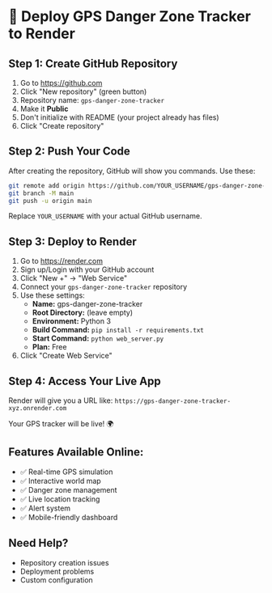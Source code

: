 # 🚀 Deploy GPS Danger Zone Tracker to Render

## Step 1: Create GitHub Repository

1. Go to https://github.com
2. Click "New repository" (green button)
3. Repository name: `gps-danger-zone-tracker`
4. Make it **Public**
5. Don't initialize with README (your project already has files)
6. Click "Create repository"

## Step 2: Push Your Code

After creating the repository, GitHub will show you commands. Use these:

```bash
git remote add origin https://github.com/YOUR_USERNAME/gps-danger-zone-tracker.git
git branch -M main
git push -u origin main
```

Replace `YOUR_USERNAME` with your actual GitHub username.

## Step 3: Deploy to Render

1. Go to https://render.com
2. Sign up/Login with your GitHub account
3. Click "New +" → "Web Service"
4. Connect your `gps-danger-zone-tracker` repository
5. Use these settings:
   - **Name:** gps-danger-zone-tracker
   - **Root Directory:** (leave empty)
   - **Environment:** Python 3
   - **Build Command:** `pip install -r requirements.txt`
   - **Start Command:** `python web_server.py`
   - **Plan:** Free
6. Click "Create Web Service"

## Step 4: Access Your Live App

Render will give you a URL like:
`https://gps-danger-zone-tracker-xyz.onrender.com`

Your GPS tracker will be live! 🌍

## Features Available Online:
- ✅ Real-time GPS simulation
- ✅ Interactive world map
- ✅ Danger zone management
- ✅ Live location tracking
- ✅ Alert system
- ✅ Mobile-friendly dashboard

## Need Help?
- Repository creation issues
- Deployment problems
- Custom configuration
